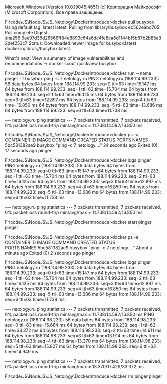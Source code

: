 Microsoft Windows [Version 10.0.19045.4651]
(c) Корпорация Майкрософт (Microsoft Corporation). Все права защищены.

F:\code\JS\NodeJS\JS_Netology\DockerIntroduce>docker pull busybox
Using default tag: latest
latest: Pulling from library/busybox
ec562eabd705: Pull complete
Digest: sha256:9ae97d36d26566ff84e8893c64a6dc4fe8ca6d1144bf5b87b2b85a32def253c7
Status: Downloaded newer image for busybox:latest
docker.io/library/busybox:latest

What's next:
    View a summary of image vulnerabilities and recommendations → docker scout quickview busybox

F:\code\JS\NodeJS\JS_Netology\DockerIntroduce>docker run --name pinger -it busybox ping -c 7 netology.ru
PING netology.ru (188.114.99.233): 56 data bytes
64 bytes from 188.114.99.233: seq=0 ttl=63 time=15.147 ms
64 bytes from 188.114.99.233: seq=1 ttl=63 time=15.704 ms
64 bytes from 188.114.99.233: seq=2 ttl=63 time=16.125 ms
64 bytes from 188.114.99.233: seq=3 ttl=63 time=12.897 ms
64 bytes from 188.114.99.233: seq=4 ttl=63 time=16.850 ms
64 bytes from 188.114.99.233: seq=5 ttl=63 time=13.686 ms
64 bytes from 188.114.99.233: seq=6 ttl=63 time=11.738 ms

--- netology.ru ping statistics ---
7 packets transmitted, 7 packets received, 0% packet loss
round-trip min/avg/max = 11.738/14.592/16.850 ms

F:\code\JS\NodeJS\JS_Netology\DockerIntroduce>docker ps -a
CONTAINER ID   IMAGE     COMMAND                  CREATED          STATUS
           PORTS     NAMES
5bc581382ae9   busybox   "ping -c 7 netology.…"   24 seconds ago   Exited (0) 17 seconds ago             pinger

F:\code\JS\NodeJS\JS_Netology\DockerIntroduce>docker logs pinger
PING netology.ru (188.114.99.233): 56 data bytes
64 bytes from 188.114.99.233: seq=0 ttl=63 time=15.147 ms
64 bytes from 188.114.99.233: seq=1 ttl=63 time=15.704 ms
64 bytes from 188.114.99.233: seq=2 ttl=63 time=16.125 ms
64 bytes from 188.114.99.233: seq=3 ttl=63 time=12.897 ms
64 bytes from 188.114.99.233: seq=4 ttl=63 time=16.850 ms
64 bytes from 188.114.99.233: seq=5 ttl=63 time=13.686 ms
64 bytes from 188.114.99.233: seq=6 ttl=63 time=11.738 ms

--- netology.ru ping statistics ---
7 packets transmitted, 7 packets received, 0% packet loss
round-trip min/avg/max = 11.738/14.592/16.850 ms

F:\code\JS\NodeJS\JS_Netology\DockerIntroduce>docker start pinger
pinger

F:\code\JS\NodeJS\JS_Netology\DockerIntroduce>docker ps -a
CONTAINER ID   IMAGE     COMMAND                  CREATED              STATUS       
              PORTS     NAMES
5bc581382ae9   busybox   "ping -c 7 netology.…"   About a minute ago   Exited (0) 2 
seconds ago             pinger

F:\code\JS\NodeJS\JS_Netology\DockerIntroduce>docker logs pinger
PING netology.ru (188.114.99.233): 56 data bytes
64 bytes from 188.114.99.233: seq=0 ttl=63 time=15.147 ms
64 bytes from 188.114.99.233: seq=1 ttl=63 time=15.704 ms
64 bytes from 188.114.99.233: seq=2 ttl=63 time=16.125 ms
64 bytes from 188.114.99.233: seq=3 ttl=63 time=12.897 ms
64 bytes from 188.114.99.233: seq=4 ttl=63 time=16.850 ms
64 bytes from 188.114.99.233: seq=5 ttl=63 time=13.686 ms
64 bytes from 188.114.99.233: seq=6 ttl=63 time=11.738 ms

--- netology.ru ping statistics ---
7 packets transmitted, 7 packets received, 0% packet loss
round-trip min/avg/max = 11.738/14.592/16.850 ms
PING netology.ru (188.114.98.233): 56 data bytes
64 bytes from 188.114.98.233: seq=0 ttl=63 time=15.664 ms
64 bytes from 188.114.98.233: seq=1 ttl=63 time=33.372 ms
64 bytes from 188.114.98.233: seq=2 ttl=63 time=14.911 ms
64 bytes from 188.114.98.233: seq=3 ttl=63 time=13.914 ms
64 bytes from 188.114.98.233: seq=4 ttl=63 time=13.370 ms
64 bytes from 188.114.98.233: seq=5 ttl=63 time=15.827 ms
64 bytes from 188.114.98.233: seq=6 ttl=63 time=14.949 ms

--- netology.ru ping statistics ---
7 packets transmitted, 7 packets received, 0% packet loss
round-trip min/avg/max = 13.370/17.429/33.372 ms

F:\code\JS\NodeJS\JS_Netology\DockerIntroduce>docker rm pinger
pinger
